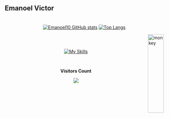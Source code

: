 ## Emanoel Victor 
#

<div align="center">
 
[![Emanoel10 GitHub stats](https://github-readme-stats.vercel.app/api?username=Emanoel10&show_icons=true&theme=nightowl)](https://github.com/Emanoel10)
[![Top Langs](https://github-readme-stats.vercel.app/api/top-langs/?username=Emanoel10&layout=compact&theme=nightowl&hide_border=false&langs_count=7)](https://github.com/Emanoel10)
<!--[![Top Langs](https://github-readme-stats.vercel.app/api/top-langs/?username=Emanoel10&langs_count=7&theme=nightowl)](https://github.com/Emanoel10)-->

</div
 
###  

[<img align="right" alt="monkey" height="250em" width="50em" src="papagaio.gif">](https://github.com/Emanoel10)
</div>

##

<div style="display: inline_block"><br/>

<div align="center"> 
 
[![My Skills](https://skillicons.dev/icons?i=java,androidstudio,php,mysql,html,css,bootstrap,figma,ai,ps,ae,blender,unrealengine)](https://github.com/Emanoel10)<!--(https://skillicons.dev)-->

</div>

<div align="center">
<br><p align="center"><b>Visitors Count</b></p>  
<p align="center"><img align="center" src="https://profile-counter.glitch.me/{Emanoel10}/count.svg" /></p> 
<br>
</div>
